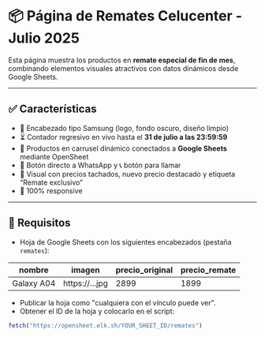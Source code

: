 # 📦 Página de Remates Celucenter - Julio 2025

Esta página muestra los productos en **remate especial de fin de mes**, combinando elementos visuales atractivos con datos dinámicos desde Google Sheets.

---

## ✅ Características

- 🎨 Encabezado tipo Samsung (logo, fondo oscuro, diseño limpio)
- ⏳ Contador regresivo en vivo hasta el **31 de julio a las 23:59:59**
- 🛒 Productos en carrusel dinámico conectados a **Google Sheets** mediante OpenSheet
- 💬 Botón directo a WhatsApp y 📞 botón para llamar
- 💸 Visual con precios tachados, nuevo precio destacado y etiqueta “Remate exclusivo”
- 📱 100% responsive

---

## 📄 Requisitos

- Hoja de Google Sheets con los siguientes encabezados (pestaña `remates`):

| nombre        | imagen                            | precio_original | precio_remate |
|---------------|------------------------------------|------------------|----------------|
| Galaxy A04    | https://...jpg                     | 2899             | 1899           |

- Publicar la hoja como "cualquiera con el vínculo puede ver".
- Obtener el ID de la hoja y colocarlo en el script:

```javascript
fetch("https://opensheet.elk.sh/YOUR_SHEET_ID/remates")
  
